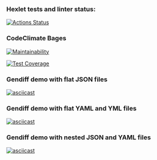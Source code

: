 ### Hexlet tests and linter status:
[![Actions Status](https://github.com/ShePlayedYou/frontend-project-46/actions/workflows/hexlet-check.yml/badge.svg)](https://github.com/ShePlayedYou/frontend-project-46/actions)

### CodeClimate Bages
[![Maintainability](https://api.codeclimate.com/v1/badges/5f0deb36fa43e48a5975/maintainability)](https://codeclimate.com/github/ShePlayedYou/frontend-project-46/maintainability)

[![Test Coverage](https://api.codeclimate.com/v1/badges/5f0deb36fa43e48a5975/test_coverage)](https://codeclimate.com/github/ShePlayedYou/frontend-project-46/test_coverage)

### Gendiff demo with flat JSON files
[![asciicast](https://asciinema.org/a/xJtQ1qWJIwfylRJUv3pVzk57w.svg)](https://asciinema.org/a/xJtQ1qWJIwfylRJUv3pVzk57w)

### Gendiff demo with flat YAML and YML files
[![asciicast](https://asciinema.org/a/OvROKBByuA84JyDu0QBmYA7p2.svg)](https://asciinema.org/a/OvROKBByuA84JyDu0QBmYA7p2)

### Gendiff demo with nested JSON and YAML files
[![asciicast](https://asciinema.org/a/ZqK24YFQpwqx0wFn8US32GSJ8.svg)](https://asciinema.org/a/ZqK24YFQpwqx0wFn8US32GSJ8)